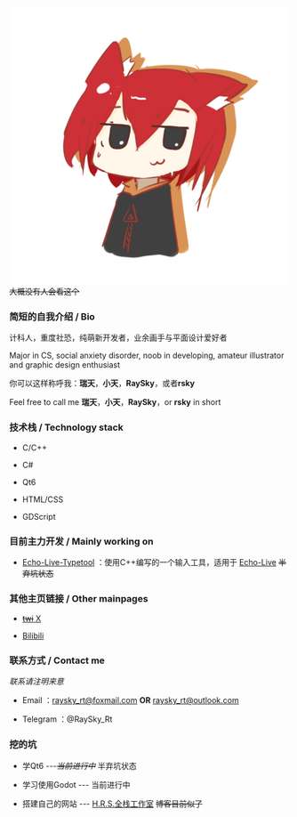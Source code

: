 <img align="right" src="raysky.png" width="500px" alt="raysky" title="raysky" />

~~大概没有人会看这个~~

### 简短的自我介绍 / Bio

计科人，重度社恐，纯萌新开发者，业余画手与平面设计爱好者

Major in CS, social anxiety disorder, noob in developing, amateur illustrator and graphic design enthusiast

你可以这样称呼我：**瑞天**，**小天**，**RaySky**，或者**rsky**

Feel free to call me **瑞天**，**小天**，**RaySky**，or **rsky** in short

### 技术栈 / Technology stack

- C/C++

- C#

- Qt6

- HTML/CSS

- GDScript

### 目前主力开发 / Mainly working on

- [Echo-Live-Typetool](https://github.com/RaySky-Rt/Echo-Live-Typetool) ：使用C++编写的一个输入工具，适用于 [Echo-Live](https://github.com/sheep-realms/Echo-Live) ~~半弃坑状态~~

### 其他主页链接 / Other mainpages

- [~~twi~~ X](https://twitter.com/RaySky_Rt)

- [Bilibili](https://space.bilibili.com/350313223)

### 联系方式 / Contact me

*联系请注明来意*

- Email ：raysky_rt@foxmail.com **OR** raysky_rt@outlook.com

- Telegram ：@RaySky_Rt

### 挖的坑

- 学Qt6 ---~~*当前进行中*~~ 半弃坑状态

- 学习使用Godot --- 当前进行中

- 搭建自己的网站 --- [H.R.S.全栈工作室](https://hrs-powered.site) ~~博客目前似了~~

